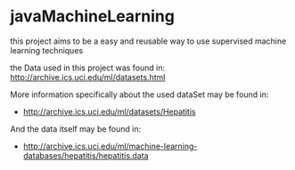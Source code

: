 # javaMachineLearning

this project aims to be a easy and reusable way to use supervised machine learning techniques

the Data used in this project was found in: http://archive.ics.uci.edu/ml/datasets.html

More information specifically about the used dataSet may be found in:

* http://archive.ics.uci.edu/ml/datasets/Hepatitis

And the data itself may be found in:

* http://archive.ics.uci.edu/ml/machine-learning-databases/hepatitis/hepatitis.data
